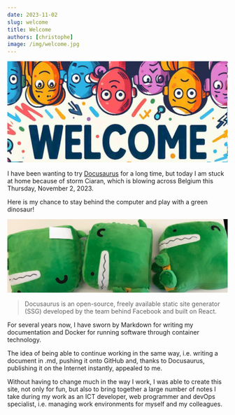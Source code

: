 ```yaml
---
date: 2023-11-02
slug: welcome
title: Welcome
authors: [christophe]
image: /img/welcome.jpg
---
```

![Welcome](./images/header.jpg)

I have been wanting to try [Docusaurus](https://docusaurus.io/) for a long time, but today I am stuck at home because of storm Ciaran, which is blowing across Belgium this Thursday, November 2, 2023.

Here is my chance to stay behind the computer and play with a green dinosaur!

<!-- truncate -->

![Docusaurus Plushie](./images/docusaurus-plushie-banner.jpg)

> Docusaurus is an open-source, freely available static site generator (SSG) developed by the team behind Facebook and built on React.

For several years now, I have sworn by Markdown for writing my documentation and Docker for running software through container technology.

The idea of being able to continue working in the same way, i.e. writing a document in .md, pushing it onto GitHub and, thanks to Docusaurus, publishing it on the Internet instantly, appealed to me.

Without having to change much in the way I work, I was able to create this site, not only for fun, but also to bring together a large number of notes I take during my work as an ICT developer, web programmer and devOps specialist, i.e. managing work environments for myself and my colleagues.
